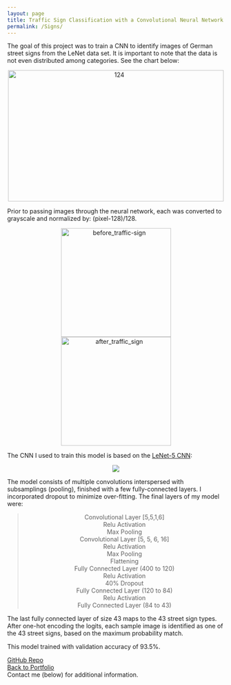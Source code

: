 ```yaml
---
layout: page
title: Traffic Sign Classification with a Convolutional Neural Network
permalink: /Signs/
---
```


The goal of this project was to train a CNN to identify images of German street signs from the LeNet data set. It is important to note that the data is not even distributed among categories. See the chart below: 
<center><img src="https://live.staticflickr.com/7865/46852291614_179d3074db.jpg" width="500" height="304" alt="124"></center>

Prior to passing images through the neural network, each was converted to grayscale and normalized by: (pixel-128)/128. 

<center><img src="https://live.staticflickr.com/7861/46838171334_d32c965b6b.jpg" width="255" height="252" alt="before_traffic-sign"> <img src="https://live.staticflickr.com/7917/32619451697_5bf93b90b0.jpg" width="255" height="252" alt="after_traffic_sign"></center>

The CNN I used to train this model is based on the [LeNet-5 CNN](http://yann.lecun.com/exdb/publis/pdf/lecun-bengio-95a.pdf):

<center><img src="https://cdn-images-1.medium.com/max/2400/1*1TI1aGBZ4dybR6__DI9dzA.png"></center>

The model consists of multiple convolutions interspersed with subsamplings (pooling), finished with a few fully-connected layers. I incorporated dropout to minimize over-fitting. The final layers of my model were:
<center><blockquote>Convolutional Layer [5,5,1,6]<br>
Relu Activation<br>
Max Pooling<br>
Convolutional Layer [5, 5, 6, 16]<br>
Relu Activation<br>
Max Pooling<br>
Flattening<br>
Fully Connected Layer (400 to 120)<br>
Relu Activation<br>
40% Dropout<br>
Fully Connected Layer (120 to 84)<br>
Relu Activation<br>
Fully Connected Layer (84 to 43)</blockquote></center>

The last fully connected layer of size 43 maps to the 43 street sign types. After one-hot encoding the logits, each sample image is identified as one of the 43 street signs, based on the maximum probability match.

This model trained with validation accuracy of 93.5%.

[GitHub Repo](https://github.com/mmeyer95/Traffic-Sign-Classifier) <br>
[Back to Portfolio](https://meredithmeyer.info/)
<br>
Contact me (below) for additional information.
